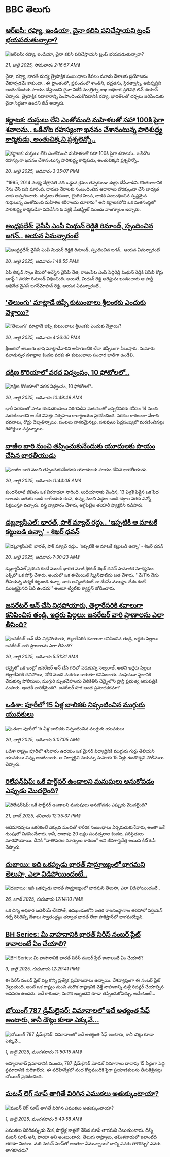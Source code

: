 # BBC తెలుగు## [ఆర్ఐసీ: రష్యా, ఇండియా, చైనా కలిసి పనిచేస్తాయని ట్రంప్ భయపడుతున్నారా?](https://www.bbc.com/telugu/articles/cjwn5e09083o?at_campaign=githubrss)![ఆర్ఐసీ: రష్యా, ఇండియా, చైనా కలిసి పనిచేస్తాయని ట్రంప్ భయపడుతున్నారా?](https://ichef.bbci.co.uk/ace/ws/240/cpsprodpb/1025/live/da038350-65d8-11f0-a4da-77b87c884762.jpg)_21, జులై 2025, సోమవారం 2:16:57 AMకి_చైనా, రష్యా, భారత్ మధ్య త్రైపాక్షిక సంబంధాలు కేవలం మూడు దేశాలకు ప్రయోజనం చేకూర్చడమే కాకుండా.. ఈ ప్రాంతంలో, ప్రపంచంలో శాంతిని, భద్రతను, స్థిరత్వాన్ని, అభివృద్ధిని అందించేందుకు సాయం చేస్తుందని చైనా విదేశీ మంత్రిత్వ శాఖ అధికార ప్రతినిధి లిన్ జియాన్ చెప్పారు.
త్రైపాక్షిక సహకారాన్ని పెంపొందించుకోవడానికి రష్యా, భారత్‌లతో చర్చలు జరిపేందుకు చైనా సిద్ధంగా ఉందని లిన్ అన్నారు.## [కర్ణాటక: దుస్తులు లేని ఎంతోమంది మహిళలతో సహా 100కి పైగా శవాలను.. ఒకేచోట రహస్యంగా ఖననం చేశానంటున్న పారిశుద్ధ్య కార్మికుడు, అంతుచిక్కని ప్రశ్నలెన్నో..](https://www.bbc.com/telugu/articles/cew09e18e0jo?at_campaign=githubrss)![కర్ణాటక: దుస్తులు లేని ఎంతోమంది మహిళలతో సహా 100కి పైగా శవాలను.. ఒకేచోట రహస్యంగా ఖననం చేశానంటున్న పారిశుద్ధ్య కార్మికుడు, అంతుచిక్కని ప్రశ్నలెన్నో..](https://ichef.bbci.co.uk/ace/ws/240/cpsprodpb/0aa4/live/697934b0-6577-11f0-89ea-4d6f9851f623.jpg)_20, జులై 2025, ఆదివారం 3:35:07 PMకి_''1995, 2014 మధ్య నేత్రావతి నది ఒడ్డున క్రమం తప్పకుండా శుభ్రం చేసేవాడిని. కొంతకాలానికి నేను చేసే పని మారింది. దారుణ నేరాలకు సంబంధించిన ఆధారాలు దొరక్కుండా చేసే బాధ్యత నాకు అప్పగించారు. దుస్తులు లేకుండా, లైంగిక హింస, దాడికి సంబంధించిన స్పష్టమైన గుర్తులున్న ఎంతోమంది మహిళల శరీరాలను చూశాను'' అని కర్ణాటకలోని ఒక మతసంస్థలో పారిశుద్ధ్య కార్మికుడిగా పనిచేసిన ఓ వ్యక్తి మేజిస్ట్రేట్ ముందు వాంగ్మూలం ఇచ్చారు.## [ఆంధ్రప్రదేశ్: వైసీపీ ఎంపీ మిథున్‌ రెడ్డికి రిమాండ్, స్పందించిన జగన్‌.. ఆయన ఏమన్నారంటే](https://www.bbc.com/telugu/articles/c9qxr027d59o?at_campaign=githubrss)![ఆంధ్రప్రదేశ్: వైసీపీ ఎంపీ మిథున్‌ రెడ్డికి రిమాండ్, స్పందించిన జగన్‌.. ఆయన ఏమన్నారంటే](https://ichef.bbci.co.uk/ace/ws/240/cpsprodpb/5b27/live/184b2b00-656f-11f0-9c94-35a6128c06e3.jpg)_20, జులై 2025, ఆదివారం 1:48:55 PMకి_ఏపీ లిక్కర్ స్కాం కేసులో అరెస్టైన వైసీపీ నేత, రాజంపేట ఎంపీ పెద్దిరెడ్డి మిథున్ రెడ్డికి ఏసీబీ కోర్టు ఆగస్ట్ 1 వరకూ రిమాండ్ విధించింది. అయితే, మిథున్ రెడ్డి అరెస్టు‌ను ఖండించారు ఆ పార్టీ అధినేత వైఎస్ జగన్‌మోహన్ రెడ్డి. ఆయన ఏమన్నారంటే..## ['తెలుంగు' మాట్లాడే జిప్సీ కుటుంబాలు శ్రీలంకకు ఎందుకు వెళ్లాయి?](https://www.bbc.com/telugu/articles/c4g8mnvdgvdo?at_campaign=githubrss)!['తెలుంగు' మాట్లాడే జిప్సీ కుటుంబాలు శ్రీలంకకు ఎందుకు వెళ్లాయి?](https://ichef.bbci.co.uk/ace/ws/240/cpsprodpb/7883/live/abff7760-6584-11f0-89ea-4d6f9851f623.jpg)_20, జులై 2025, ఆదివారం 4:26:00 PMకి_శ్రీలంకలో తెలుంగు భాష మాట్లాడేవారిని అహిగుంటిక లేదా జిప్సీలుగా పిలుస్తారు. సుమారు మూడున్నర దశాబ్దాల కిందట వరకు ఈ కుటుంబాలు సంచార జాతిగా ఉండేవి.## [దక్షిణ కొరియాలో వరద విధ్వంసం, 10 ఫోటోలలో..](https://www.bbc.com/telugu/articles/cly8ke5lee6o?at_campaign=githubrss)![దక్షిణ కొరియాలో వరద విధ్వంసం, 10 ఫోటోలలో..](https://ichef.bbci.co.uk/ace/ws/240/cpsprodpb/96bf/live/e13d6d90-654a-11f0-8dbd-f3d32ebd3327.jpg)_20, జులై 2025, ఆదివారం 10:49:49 AMకి_భారీ వరదలతో పాటు కొండచరియలు విరిగిపడిన ఘటనలతో ఇప్పటివరకు కనీసం 14 మంది మరణించారని ఆ దేశ విపత్తు నిర్వహణ కార్యాలయం ప్రకటించింది. వరదల కారణంగా వేలాది భవనాలు, రోడ్లు దెబ్బతిన్నాయి. పంటలు నాశనమైనట్లు, పశువులు పెద్దసంఖ్యలో మరణించినట్లు రిపోర్టులు వస్తున్నాయి.## [నాజీల బారి నుంచి తప్పించుకునేందుకు యూదులకు సాయం చేసిన భారతీయుడు](https://www.bbc.com/telugu/articles/c8xv72yvgewo?at_campaign=githubrss)![నాజీల బారి నుంచి తప్పించుకునేందుకు యూదులకు సాయం చేసిన భారతీయుడు](https://ichef.bbci.co.uk/ace/ws/240/cpsprodpb/d6a5/live/cb591200-5fef-11f0-960d-e9f1088a89fe.jpg)_20, జులై 2025, ఆదివారం 11:44:08 AMకి_కుందన్‌లాల్ జీవితం ఒక వీరగాథలా సాగింది. లుధియానాకు చెందిన, 13 ఏళ్లకే పెళ్లైన ఒక పేద బాలుడు బతుకు బండి లాగేందుకు కలప, ఉప్పు నుంచి ఎద్దుల బండి చక్రాల వరకు ఎన్నో విక్రయిస్తూ వచ్చారు. వస్త్ర వ్యాపారం చేశారు, అగ్గిపెట్టెల తయారీ ఫ్యాక్టరీని నడిపారు.## [డబ్ల్యూసీఎల్: భారత్, పాక్ మ్యాచ్ రద్దు.. 'ఇప్పటికీ ఆ మాటకే కట్టుబడి ఉన్నా' - శిఖర్ ధవన్](https://www.bbc.com/telugu/articles/c3vd46zk1qyo?at_campaign=githubrss)![డబ్ల్యూసీఎల్: భారత్, పాక్ మ్యాచ్ రద్దు.. 'ఇప్పటికీ ఆ మాటకే కట్టుబడి ఉన్నా' - శిఖర్ ధవన్](https://ichef.bbci.co.uk/ace/ws/240/cpsprodpb/12f1/live/f4784150-6531-11f0-8dbd-f3d32ebd3327.png)_20, జులై 2025, ఆదివారం 7:30:23 AMకి_డబ్ల్యూసీఎల్ ప్రకటన కంటే ముందే భారత మాజీ క్రికెటర్ శిఖర్ ధవన్ సామాజిక మాధ్యమం ఎక్స్‌లో ఒక పోస్ట్ చేశారు. అందులో ఒక ఈమెయిల్ స్క్రీన్‌షాట్‌ను జత చేశారు.
''మే11న నేను తీసుకున్న చర్యకే కట్టుబడి ఉన్నా. నాకు అన్నింటికంటే నా దేశమే ముఖ్యం. దేశం కంటే ముఖ్యమైనది ఏదీ ఉండదు'' అంటూ ట్వీట్‌కు క్యాప్షన్ జోడించారు.## [జనరేటర్ ఆన్ చేసి నిద్రపోయారు, తెల్లారేసరికి శవాలుగా కనిపించిన తండ్రి, ఇద్దరు పిల్లలు: జనరేటర్ వారి ప్రాణాలను ఎలా తీసింది?](https://www.bbc.com/telugu/articles/c3d174xr727o?at_campaign=githubrss)![జనరేటర్ ఆన్ చేసి నిద్రపోయారు, తెల్లారేసరికి శవాలుగా కనిపించిన తండ్రి, ఇద్దరు పిల్లలు: జనరేటర్ వారి ప్రాణాలను ఎలా తీసింది?](https://ichef.bbci.co.uk/ace/ws/240/cpsprodpb/8369/live/b67aba80-64b5-11f0-89ea-4d6f9851f623.png)_20, జులై 2025, ఆదివారం 5:51:31 AMకి_చెన్నైలో ఒక ఇంట్లో జనరేటర్ ఆన్ చేసి గదిలో పడుకున్న సెల్వరాజ్,  అతని ఇద్దరు పిల్లలు తెల్లారేసరికి చనిపోయి, నోటి నుంచి నురగలు కారుతూ కనిపించారు. సంఘటనా స్థలానికి చేరుకున్న పోలీసులు, ముగ్గురి మృతదేహాలను వెలికితీసి చెన్నైలోని స్టాన్లీ ప్రభుత్వ ఆసుపత్రికి పంపారు.  ఇంతకీ వారికేమైంది?. జనరేటర్ పొగ అంత ప్రమాదకరమా?## [ఒడిశా: పూరీలో 15 ఏళ్ల బాలికకు నిప్పంటించిన ముగ్గురు యువకులు](https://www.bbc.com/telugu/articles/c4g87w2jmlzo?at_campaign=githubrss)![ఒడిశా: పూరీలో 15 ఏళ్ల బాలికకు నిప్పంటించిన ముగ్గురు యువకులు](https://ichef.bbci.co.uk/ace/ws/240/cpsprodpb/fd46/live/02cfe0c0-6512-11f0-af20-030418be2ca5.jpg)_20, జులై 2025, ఆదివారం 3:07:05 AMకి_ఒడిశా రాష్ట్రం పూరీలో శనివారం ఉదయం ఒక మైనర్ విద్యార్థినికి ముగ్గురు గుర్తు తెలియని యువకులు నిప్పు అంటించారు. ఆ విద్యార్థిని వయస్సు సుమారు 15 ఏళ్లు ఉండొచ్చని పోలీసులు చెప్పారు.## [రిలేషన్‌షిప్: ఒకే పార్ట్‌నర్ ఉండాలని మనుషులు అనుకోవడం ఎప్పుడు మొదలైంది?](https://www.bbc.com/telugu/articles/c62d4j0748vo?at_campaign=githubrss)![రిలేషన్‌షిప్: ఒకే పార్ట్‌నర్ ఉండాలని మనుషులు అనుకోవడం ఎప్పుడు మొదలైంది?](https://ichef.bbci.co.uk/ace/ws/240/cpsprodpb/49dd/live/f64ee1d0-4f53-11f0-a872-8baf78f7d38b.jpg)_21, జూన్ 2025, శనివారం 12:35:37 PMకి_ఆదిమానవులు ఒకరికంటే ఎక్కువ మందితో శారీరక సంబంధాలు ఏర్పరుచుకునేవారు, అంతా ఒకే గుంపులో నివసించేవారు. కానీ, దాదాపు 20 లక్షల సంవత్సరాల కిందట, పరిస్థితులు మారిపోయాయి. దీనికి "వాతావరణ మార్పులు కారణం" అని జీవశాస్త్రవేత్త అయిన కిట్ ఓపీ చెప్పారు.## [దుబాయి: ఇది ఒకప్పుడు భారత్ సామ్రాజ్యంలో భాగమని తెలుసా, ఎలా విడిపోయిందంటే..](https://www.bbc.com/telugu/articles/ce83x3rekyyo?at_campaign=githubrss)![దుబాయి: ఇది ఒకప్పుడు భారత్ సామ్రాజ్యంలో భాగమని తెలుసా, ఎలా విడిపోయిందంటే..](https://ichef.bbci.co.uk/ace/ws/240/cpsprodpb/89c1/live/fbe80b80-5282-11f0-809e-059b7ea85131.jpg)_26, జూన్ 2025, గురువారం 12:14:10 PMకి_ఒక చిన్న అధికార బదిలీయే లేకపోతే, ఉపఖండంలోని ఇతర రాజసంస్థానాల తరహాలో  పర్షియన్ గల్ఫ్ రెసిడెన్సీ దేశాలు స్వాతంత్ర్యం తర్వాత భారత్ లేదా పాకిస్తాన్‌లో భాగమయ్యేవి.## [BH Series: మీ వాహనానికి భారత్ సిరీస్ నంబర్ ప్లేట్ కావాలంటే ఏం చేయాలి?](https://www.bbc.com/telugu/articles/c9dg040gzv6o?at_campaign=githubrss)![BH Series: మీ వాహనానికి భారత్ సిరీస్ నంబర్ ప్లేట్ కావాలంటే ఏం చేయాలి?](https://ichef.bbci.co.uk/ace/ws/240/cpsprodpb/c5c0/live/7facfba0-5801-11f0-b5c5-012c5796682d.jpg)_3, జులై 2025, గురువారం 12:29:41 PMకి_ఈ సిరీస్ నంబర్ ప్లేట్ వల్ల కొన్ని ప్రత్యేక ప్రయోజనాలు ఉన్నాయి. దేశవ్యాప్తంగా ఈ నంబర్ ప్లేట్ చెల్లుతుంది. అంటే ఒక రాష్ట్రం నుంచి మరొక రాష్ట్రానికి వెళ్తే వాహనాన్ని మళ్లీ రిజిస్టర్ చేయాల్సిన అవసరం ఉండదు. ఇదే కాకుండా, మరొక ఇబ్బందిని కూడా తప్పించుకోవచ్చు. అదేంటంటే...## [బోయింగ్ 787 డ్రీమ్‌లైనర్: విమానాలలో ఇదే అత్యంత సేఫ్ అంటారు, కానీ డౌట్లు కూడా ఎక్కువే...](https://www.bbc.com/telugu/articles/c8d664g0dz9o?at_campaign=githubrss)![బోయింగ్ 787 డ్రీమ్‌లైనర్: విమానాలలో ఇదే అత్యంత సేఫ్ అంటారు, కానీ డౌట్లు కూడా ఎక్కువే...](https://ichef.bbci.co.uk/ace/ws/240/cpsprodpb/aebe/live/0ad87b80-5674-11f0-95fc-edf89039c20a.jpg)_1, జులై 2025, మంగళవారం 11:50:15 AMకి_అహ్మదాబాద్ ప్రమాదానికి ముందు, 787 డ్రీమ్‌లైనర్ మోడల్ విమానాలు దాదాపు 15 ఏళ్లుగా పెద్ద ప్రమాదానికి గురికాలేదు. ఈ పదిహేనేళ్లలో వంద కోట్లమందికి  పైగా ప్రయాణికులను తీసుకెళ్లినట్లు బోయింగ్ ప్రకటించింది.## [మటన్ లెగ్ సూప్ తాగితే విరిగిన ఎముకలు అతుక్కుంటాయా?](https://www.bbc.com/telugu/articles/c0l4g92j8kzo?at_campaign=githubrss)![మటన్ లెగ్ సూప్ తాగితే విరిగిన ఎముకలు అతుక్కుంటాయా?](https://ichef.bbci.co.uk/ace/ws/240/cpsprodpb/cffe/live/00bf0e40-4f7e-11f0-8c47-237c2e4015f5.jpg)_1, జులై 2025, మంగళవారం 5:49:58 AMకి_ఎముకలు విరిగినప్పుడు మేక, పొట్టేళ్ల కాళ్లతో చేసిన సూప్ తాగమని చెబుతుంటారు. దీన్ని మటన్ సూప్ అని, పాయా అని అంటుంటారు. తెలుగు రాష్ట్రాలు, తమిళనాడులో ఇలాంటిది తరచూ వింటాం. మరి మటన్ సూప్‌లో అంతలా ఏమున్నాయి? దాన్ని ఎవరు తాగొచ్చు? ఎవరు తాగకూడదు?